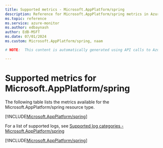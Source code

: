 ```yaml
---
title: Supported metrics - Microsoft.AppPlatform/spring
description: Reference for Microsoft.AppPlatform/spring metrics in Azure Monitor.
ms.topic: reference
ms.service: azure-monitor
ms.author: edbaynash
author: EdB-MSFT
ms.date: 07/01/2024
ms.custom: Microsoft.AppPlatform/spring, naam

# NOTE:  This content is automatically generated using API calls to Azure. Any edits made on these files will be overwritten in the next run of the script. 

---
```


  
# Supported metrics for Microsoft.AppPlatform/spring
  
The following table lists the metrics available for the Microsoft.AppPlatform/spring resource type.  
  
  
[!INCLUDE[Microsoft.AppPlatform/spring](./includes/metrics-headings-include.md)]  
  
  
  
For a list of supported logs, see [Supported log categories - Microsoft.AppPlatform/spring](../supported-logs/microsoft-appplatform-spring-logs.md)  
  
 

[!INCLUDE[Microsoft.AppPlatform/spring](./includes/microsoft-appplatform-spring-metrics-include.md)]
